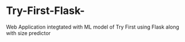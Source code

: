 # Try-First-Flask-
Web Application integtated with ML model of Try First using Flask along with size predictor
